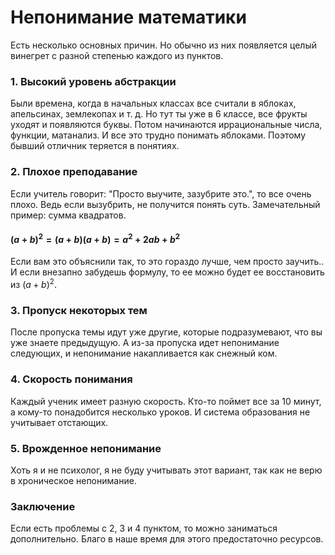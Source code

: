 # Непонимание математики
Есть несколько основных причин. Но обычно из них появляется целый винегрет с разной степенью каждого из пунктов.

### 1. Высокий уровень абстракции
Были времена, когда в начальных классах все считали в яблоках, апельсинах, землекопах и т. д. Но тут ты уже в 6 классе, все фрукты уходят и появляются буквы.
Потом начинаются иррациональные числа, функции, матанализ.
И все это трудно понимать яблоками. Поэтому бывший отличник теряется в понятиях.
### 2. Плохое преподавание
Если учитель говорит: "Просто выучите, зазубрите это.", то все очень плохо. Ведь если вызубрить, не получится понять суть. Замечательный пример: сумма квадратов.
#### $(a+b)^2=(a+b)(a+b)=a^2+2ab+b^2$
Если вам это объяснили так, то это гораздо лучше, чем просто заучить.. И если внезапно забудешь формулу, то ее можно будет ее восстановить из $(a+b)^2$.
### 3. Пропуск некоторых тем
После пропуска темы идут уже другие, которые подразумевают, что вы уже знаете предыдущую. А из-за пропуска идет непонимание следующих, и непонимание накапливается как снежный ком.
### 4. Скорость понимания
Каждый ученик имеет разную скорость. Кто-то поймет все за 10 минут, а кому-то понадобится несколько уроков. И система образования не учитывает отстающих.
### 5. Врожденное непонимание
Хоть я и не психолог, я не буду учитывать этот вариант, так как не верю в хроническое непонимание.
### Заключение
Если есть проблемы с 2, 3 и 4 пунктом, то можно заниматься дополнительно. Благо в наше время для этого предостаточно ресурсов.
